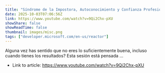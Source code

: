 ```yaml
---
title: "Síndrome de la Impostora, Autoconocimiento y Confianza Profesional"
date: 2025-10-03T07:06:56Z
link: https://www.youtube.com/watch?v=9Qi2Chx-pXU
showShare: false
showReadTime: false
thumbnail: images/misc.png
tags: ["developer.microsoft.com/en-us/reactor"]
---
```

Alguna vez has sentido que no eres lo suficientemente buena, incluso cuando tienes los resultados? Esta sesión está pensada ...

- Link to article: https://www.youtube.com/watch?v=9Qi2Chx-pXU